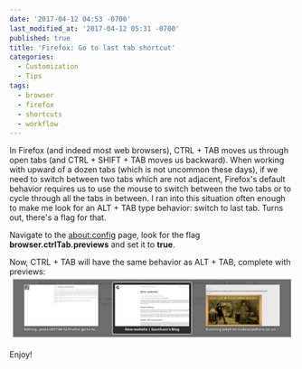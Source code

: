 ```yaml
---
date: '2017-04-12 04:53 -0700'
last_modified_at: '2017-04-12 05:31 -0700'
published: true
title: 'Firefox: Go to last tab shortcut'
categories:
  - Customization
  - Tips
tags:
  - browser
  - firefox
  - shortcuts
  - workflow
---
```

In Firefox (and indeed most web browsers), CTRL + TAB moves us through open tabs (and CTRL + SHIFT + TAB moves us backward). When working with upward of a dozen tabs (which is not uncommon these days), if we need to switch between two tabs which are not adjacent, Firefox's default behavior requires us to use the mouse to switch between the two tabs or to cycle through all the tabs in between. I ran into this situation often enough to make me look for an ALT + TAB type behavior: switch to last tab. Turns out, there's a flag for that.

Navigate to the [about:config](about:config) page, look for the flag __browser.ctrlTab.previews__ and set it to __true__.

Now, CTRL + TAB will have the same behavior as ALT + TAB, complete with previews:
![Tab previews](/img/post-images/2017-04-12-firefox-go-to-last-tab-shortcut/tab-previews.png)

Enjoy!
